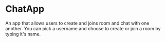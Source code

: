 # ChatApp

An app that allows users to create and joins room and chat with one another.
You can pick a username and choose to create or join a room by typing it's name.
